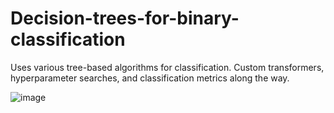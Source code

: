 # Decision-trees-for-binary-classification
Uses various tree-based algorithms for classification. Custom transformers, hyperparameter searches, and classification metrics along the way.

![image](https://user-images.githubusercontent.com/16738116/112729802-77f33200-8f04-11eb-9209-e5b5c234af34.png)
